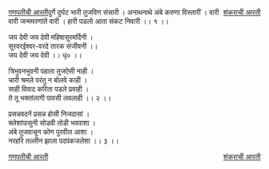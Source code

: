 <a href="/ganapati-aaratyaa/गणपतीची%20आरती.html" style="float: left;">गणपतीची आरती</a> <a href="/ganapati-aaratyaa/शंकराची%20आरती.html" style="float: right;">शंकराची आरती</a>  
<p />  
दुर्गे दुर्घट भारी तुजविण संसारी ।  
अनाथनाथे अंबे करुणा विस्तारीं ।  
वारी वारी जन्ममरणांतें   वारी ।  
हारी पडलो आता संकट निवारी ।। १ ।।  
  
जय देवी जय देवी महिषासुरमर्दिनी ।  
सुरवरईश्वर-वरदे तारक संजीवनी ।।  
जय देवी जय देवी ।। धृ० ।।  
  
त्रिभुवनभुवनी पहाता तुजऐसी नाही ।  
चारी श्रमले परंतु न बोलवे काही ।  
साही विवाद करिता पडले प्रवाही ।  
ते तू भक्तांलागी पावसी लवलाही ।। २ ।।  
  
प्रसन्नवदनें प्रसन्न होसी निजदासां ।  
क्लेशांपासुनी सोडवी तोडी भवपाशा ।  
अंबे तुजवाचून कोण पुरवील आशा ।  
नरहरि तल्लीन झाला पदपंकजलेशा ।। ३ ।।

<p />
<a href="/ganapati-aaratyaa/गणपतीची%20आरती.html" style="float: left;">गणपतीची आरती</a> <a href="/ganapati-aaratyaa/शंकराची%20आरती.html" style="float: right;">शंकराची आरती</a>  
